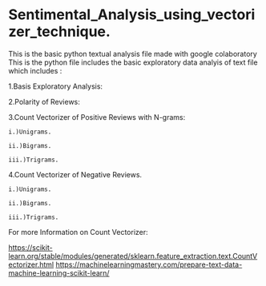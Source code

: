 # Sentimental_Analysis_using_vectorizer_technique.

This is the basic python textual analysis file made with google colaboratory
This is the python file includes the basic exploratory data analyis of text file which includes :

  1.Basis Exploratory Analysis:

  2.Polarity of Reviews:

  3.Count Vectorizer of Positive Reviews with N-grams:

    i.)Unigrams.
 
    ii.)Bigrams.
 
    iii.)Trigrams.
  4.Count Vectorizer of Negative Reviews.

    i.)Unigrams.
 
    ii.)Bigrams.
 
    iii.)Trigrams.

For more Information on Count Vectorizer:

https://scikit-learn.org/stable/modules/generated/sklearn.feature_extraction.text.CountVectorizer.html
https://machinelearningmastery.com/prepare-text-data-machine-learning-scikit-learn/
